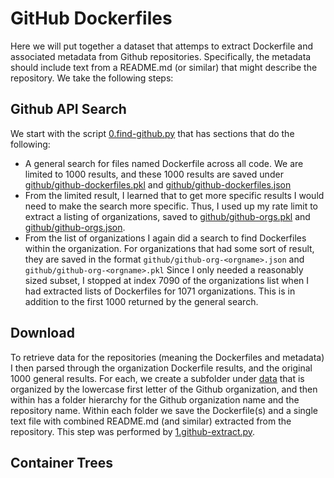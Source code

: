 # GitHub Dockerfiles

Here we will put together a dataset that attemps to extract Dockerfile and
associated metadata from Github repositories. Specifically, the metadata
should include text from a README.md (or similar) that might describe the
repository. We take the following steps:

## Github API Search

We start with the script [0.find-github.py](0.find-github.py) that has sections
that do the following:

 - A general search for files named Dockerfile across all code. We are limited to 1000 results, and these 1000 results are saved under [github/github-dockerfiles.pkl](github/github-dockerfiles.pkl) and [github/github-dockerfiles.json](github/github-dockerfiles.json)
 - From the limited result, I learned that to get more specific results I would need to make the search more specific. Thus, I used up my rate limit to extract a listing of organizations, saved to [github/github-orgs.pkl](github/github-orgs.pkl) and [github/github-orgs.json](github/github-orgs.json).
 - From the list of organizations I again did a search to find Dockerfiles within the organization. For organizations that had some sort of result, they are saved in the format `github/github-org-<orgname>.json` and `github/github-org-<orgname>.pkl` Since I only needed a reasonably sized subset, I stopped at index 7090 of the organizations list when I had extracted lists of Dockerfiles for 1071 organizations. This is in addition to the first 1000 returned by the general search.

## Download

To retrieve data for the repositories (meaning the Dockerfiles and metadata) I then parsed
through the organization Dockerfile results, and the original 1000 general results. For
each, we create a subfolder under [data](data) that is organized by the lowercase first letter of
the Github organization, and then within has a folder hierarchy for the Github organization
name and the repository name. Within each folder we save the Dockerfile(s) and a single text
file with combined README.md (and similar) extracted from the repository. This step was 
performed by [1.github-extract.py](1.github-extract.py).

## Container Trees
